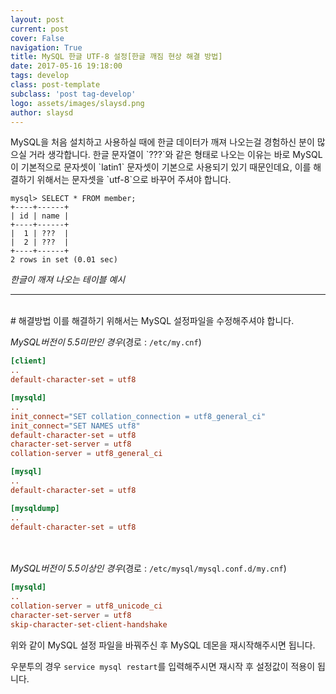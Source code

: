 ```yaml
---
layout: post
current: post
cover: False
navigation: True
title: MySQL 한글 UTF-8 설정[한글 깨짐 현상 해결 방법]
date: 2017-05-16 19:18:00
tags: develop
class: post-template
subclass: 'post tag-develop'
logo: assets/images/slaysd.png
author: slaysd
---
```


<p></p>
MySQL을 처음 설치하고 사용하실 때에 한글 데이터가 깨져 나오는걸 경험하신 분이 많으실 거라 생각합니다. 한글 문자열이 `???`와 같은 형태로 나오는 이유는 바로 MySQL이 기본적으로 문자셋이 `latin1` 문자셋이 기본으로 사용되기 있기 때문인데요, 이를 해결하기 위해서는 문자셋을 `utf-8`으로 바꾸어 주셔야 합니다.

```mysql
mysql> SELECT * FROM member;
+----+------+
| id | name |
+----+------+
|  1 | ???  |
|  2 | ???  |
+----+------+
2 rows in set (0.01 sec)
```
*한글이 깨져 나오는 테이블 예시*
<br/>
* * * *
<br/>
# 해결방법
이를 해결하기 위해서는 MySQL 설정파일을 수정해주셔야 합니다.

*MySQL버전이 5.5미만인 경우*(경로 : `/etc/my.cnf`)
```conf
[client]
..
default-character-set = utf8

[mysqld]
..
init_connect="SET collation_connection = utf8_general_ci"
init_connect="SET NAMES utf8"
default-character-set = utf8
character-set-server = utf8
collation-server = utf8_general_ci

[mysql]
..
default-character-set = utf8

[mysqldump]
..
default-character-set = utf8
```
<br/><br/>
*MySQL버전이 5.5이상인 경우*(경로 : `/etc/mysql/mysql.conf.d/my.cnf`)
```conf
[mysqld]
..
collation-server = utf8_unicode_ci
character-set-server = utf8
skip-character-set-client-handshake
```

위와 같이 MySQL 설정 파일을 바꿔주신 후 MySQL 데몬을 재시작해주시면 됩니다.

우분투의 경우 `service mysql restart`를 입력해주시면 재시작 후 설정값이 적용이 됩니다.